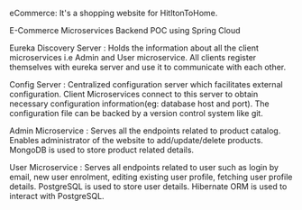 eCommerce:
It's a shopping website for HitltonToHome.

E-Commerce Microservices Backend POC using Spring Cloud

Eureka Discovery Server : 
Holds the information about all the client microservices i.e Admin and User microservice. All clients register themselves with eureka server and use it to communicate with each other.

Config Server : 
Centralized configuration server which facilitates external configuration. Client Microservices connect to this server to obtain necessary configuration information(eg: database host and port). The configuration file can be backed by a version control system like git.

Admin Microservice : 
Serves all the endpoints related to product catalog. Enables administrator of the website to add/update/delete products. MongoDB is used to store product related details.

User Microservice : 
Serves all endpoints related to user such as login by email, new user enrolment, editing existing user profile, fetching user profile details. PostgreSQL is used to store user details. Hibernate ORM is used to interact with PostgreSQL.
